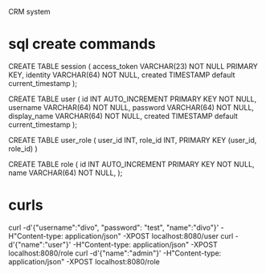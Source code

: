 CRM system

# sql create commands
CREATE TABLE session (
	access_token VARCHAR(23) NOT NULL PRIMARY KEY,
	identity VARCHAR(64) NOT NULL,
	created TIMESTAMP default current_timestamp
);

CREATE TABLE user (
	id INT AUTO_INCREMENT PRIMARY KEY NOT NULL,
	username VARCHAR(64) NOT NULL,
	password VARCHAR(64) NOT NULL,
	display_name VARCHAR(64) NOT NULL,
	created TIMESTAMP default current_timestamp
);

CREATE TABLE user_role (
	user_id INT,
	role_id INT,
	PRIMARY KEY (user_id, role_id)
)

CREATE TABLE role (
	id INT AUTO_INCREMENT PRIMARY KEY NOT NULL,
	name VARCHAR(64) NOT NULL,
);

# curls
curl -d'{"username":"divo", "password": "test", "name":"divo"}' -H"Content-type: application/json" -XPOST localhost:8080/user
curl -d'{"name":"user"}' -H"Content-type: application/json" -XPOST localhost:8080/role
curl -d'{"name":"admin"}' -H"Content-type: application/json" -XPOST localhost:8080/role

